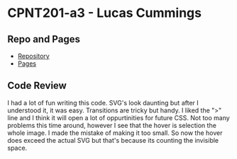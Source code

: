 # CPNT201-a3 - Lucas Cummings

## Repo and Pages
* [Repository](https://github.com/lucas-cq/cpnt201-asgn3)
* [Pages]()

## Code Review
I had a lot of fun writing this code. SVG's look daunting but after I understood it, it was easy. Transitions are tricky but handy. I liked the ">" line and I think it will open a lot of oppurtinities for future CSS. Not too many problems this time around, however I see that the hover is selection the whole image. I made the mistake of making it too small. So now the hover does exceed the actual SVG but that's because its counting the invisible space.
